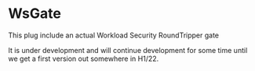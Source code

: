 # WsGate

This plug include an actual Workload Security RoundTripper gate 

It is under development and will continue development for some time until we get a first version out somewhere in H1/22. 
